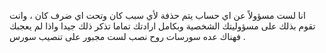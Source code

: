 انا لست مسؤولاً عن اي حساب يتم حذفة لأي سبب كان وتحت اي ضرف كان ، وانت تقوم بذلك على مسؤوليتك الشخصية وبكامل ارادتك تماما تذكر ذلك جيدا واذا لم يعجبك فهناك عده سورسات روح نصب لست مجبور على تنصيب سورس .
